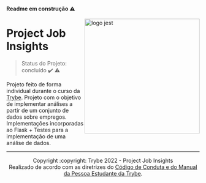 #### Readme em construção :warning:

<img src="https://user-images.githubusercontent.com/86060135/207189717-0ae70a59-495b-479d-9821-a92e8cdac9b7.png" alt="logo jest" width="300px" align="right" />

# Project Job Insights
> Status do Projeto: concluído :heavy_check_mark: :warning:

Projeto feito de forma individual durante o curso da [Trybe](https://www.betrybe.com/).
Projeto com o objetivo de implementar análises a partir de um conjunto de dados sobre empregos.
Implementações incorporadas ao Flask + Testes para a implementação de uma análise de dados.

<hr/>

<div align="center">Copyright :copyright: Trybe 2022 - Project Job Insights
<br/>
Realizado de acordo com as diretrizes do <a href="https://blog.betrybe.com/wp-content/uploads/2020/12/Código-de-Conduta-Trybe-1.pdf" >Código de Conduta e do Manual da Pessoa Estudante da Trybe</a>.</div>
